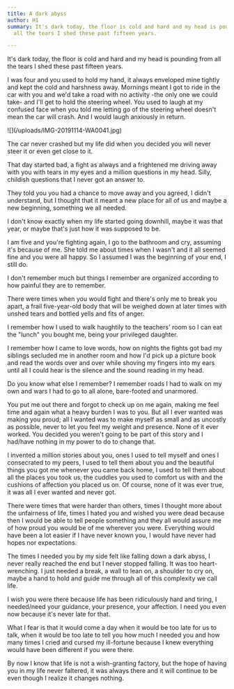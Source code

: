 ```yaml
---
title: A dark abyss
author: H1
summary: It's dark today, the floor is cold and hard and my head is pounding from
  all the tears I shed these past fifteen years.

---
```

It's dark today, the floor is cold and hard and my head is pounding from all the tears I shed these past fifteen years.

I was four and you used to hold my hand, it always enveloped mine tightly and kept the cold and harshness away. Mornings meant I got to ride in the car with you and we'd take a road with no activity -the only one we could take- and I'll get to hold the steering wheel. You used to laugh at my confused face when you told me letting go of the steering wheel doesn't mean the car will crash. And I would laugh anxiously in return.

!\[\](/uploads/IMG-20191114-WA0041.jpg)

The car never crashed but my life did when you decided you will never steer it or even get close to it.

That day started bad, a fight as always and a frightened me driving away with you with tears in my eyes and a million questions in my head. Silly, childish questions that I never got an answer to.

They told you you had a chance to move away and you agreed, I didn't understand, but I thought that it meant a new place for all of us and maybe a new beginning, something we all needed.

I don't know exactly when my life started going downhill, maybe it was that year, or maybe that's just how it was supposed to be.

I am five and you're fighting again, I go to the bathroom and cry, assuming it's because of me. She told me about times when I wasn't and it all seemed fine and you were all happy. So I assumed I was the beginning of your end, I still do.

I don't remember much but things I remember are organized according to how painful they are to remember.

There were times when you would fight and there's only me to break you apart, a frail five-year-old body that will be weighed down at later times with unshed tears and bottled yells and fits of anger.

I remember how I used to walk haughtily to the teachers' room so I can eat the "lunch" you bought me, being your privileged daughter.

I remember how I came to love words, how on nights the fights got bad my siblings secluded me in another room and how I'd pick up a picture book and read the words over and over while shoving my fingers into my ears until all I could hear is the silence and the sound reading in my head.

Do you know what else I remember? I remember roads I had to walk on my own and wars I had to go to all alone, bare-footed and unarmored.

You put me out there and forgot to check up on me again, making me feel time and again what a heavy burden I was to you. But all I ever wanted was making you proud; all I wanted was to make myself as small and as uncostly as possible, never to let you feel my weight and presence. None of it ever worked. You decided you weren't going to be part of this story and I had/have nothing in my power to do to change that.

I invented a million stories about you, ones I used to tell myself and ones I consecrated to my peers, I used to tell them about you and the beautiful things you got me whenever you came back home, I used to tell them about all the places you took us, the cuddles you used to comfort us with and the cushions of affection you placed us on. Of course, none of it was ever true, it was all I ever wanted and never got.

There were times that were harder than others, times I thought more about the unfairness of life, times I hated you and wished you were dead because then I would be able to tell people something and they all would assure me of how proud you would be of me wherever you were. Everything would have been a lot easier if I have never known you, I would have never had hopes nor expectations.

The times I needed you by my side felt like falling down a dark abyss, I never really reached the end but I never stopped falling. It was too heart-wrenching. I just needed a break, a wall to lean on, a shoulder to cry on, maybe a hand to hold and guide me through all of this complexity we call life.

I wish you were there because life has been ridiculously hard and tiring, I needed/need your guidance, your presence, your affection. I need you even now because it's never late for that.

What I fear is that it would come a day when it would be too late for us to talk, when it would be too late to tell you how much I needed you and how many times I cried and cursed my ill-fortune because I knew everything would have been different if you were there.

By now I know that life is not a wish-granting factory, but the hope of having you in my life never faltered, it was always there and it will continue to be even though I realize it changes nothing.